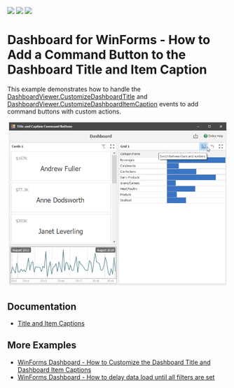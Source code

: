 <!-- default badges list -->
![](https://img.shields.io/endpoint?url=https://codecentral.devexpress.com/api/v1/VersionRange/197393295/19.1.3%2B)
[![](https://img.shields.io/badge/Open_in_DevExpress_Support_Center-FF7200?style=flat-square&logo=DevExpress&logoColor=white)](https://supportcenter.devexpress.com/ticket/details/T828601)
[![](https://img.shields.io/badge/📖_How_to_use_DevExpress_Examples-e9f6fc?style=flat-square)](https://docs.devexpress.com/GeneralInformation/403183)
<!-- default badges end -->
# Dashboard for WinForms - How to Add a Command Button to the Dashboard Title and Item Caption

This example demonstrates how to handle the [DashboardViewer.CustomizeDashboardTitle](https://docs.devexpress.com/Dashboard/DevExpress.DashboardWin.DashboardViewer.CustomizeDashboardTitle)  and [DashboardViewer.CustomizeDashboardItemCaption](https://docs.devexpress.com/Dashboard/DevExpress.DashboardWin.DashboardViewer.CustomizeDashboardItemCaption) events to add command buttons with custom actions.

![screenshot](/images/screenshot.png)

## Documentation

- [Title and Item Captions](https://docs.devexpress.com/Dashboard/401132/winforms-dashboard/winforms-viewer/title-and-item-captions)

## More Examples

* [WinForms Dashboard - How to Customize the Dashboard Title and Dashboard Item Captions](https://github.com/DevExpress-Examples/winforms-dashboard-how-to-customize-the-dashboard-title-and-dashboard-item-captions-t630210)
* [WinForms Dashboard - How to delay data load until all filters are set](https://www.devexpress.com/Support/Center/p/T629796)
